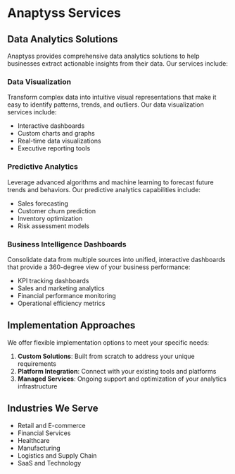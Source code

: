 # Anaptyss Services

## Data Analytics Solutions

Anaptyss provides comprehensive data analytics solutions to help businesses extract actionable insights from their data. Our services include:

### Data Visualization

Transform complex data into intuitive visual representations that make it easy to identify patterns, trends, and outliers. Our data visualization services include:

- Interactive dashboards
- Custom charts and graphs
- Real-time data visualizations
- Executive reporting tools

### Predictive Analytics

Leverage advanced algorithms and machine learning to forecast future trends and behaviors. Our predictive analytics capabilities include:

- Sales forecasting
- Customer churn prediction
- Inventory optimization
- Risk assessment models

### Business Intelligence Dashboards

Consolidate data from multiple sources into unified, interactive dashboards that provide a 360-degree view of your business performance:

- KPI tracking dashboards
- Sales and marketing analytics
- Financial performance monitoring
- Operational efficiency metrics

## Implementation Approaches

We offer flexible implementation options to meet your specific needs:

1. **Custom Solutions**: Built from scratch to address your unique requirements
2. **Platform Integration**: Connect with your existing tools and platforms
3. **Managed Services**: Ongoing support and optimization of your analytics infrastructure

## Industries We Serve

- Retail and E-commerce
- Financial Services
- Healthcare
- Manufacturing
- Logistics and Supply Chain
- SaaS and Technology
